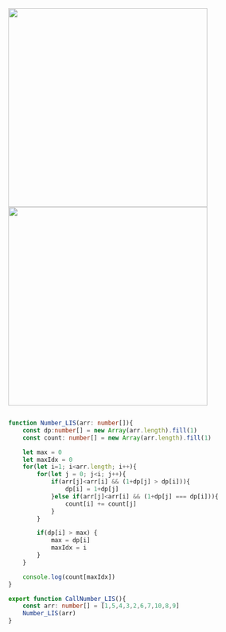 <img src="https://github.com/user-attachments/assets/5242ef3a-5452-40f8-8b1c-cdd5b2e64ae6" width=400 height=400>
<img src="https://github.com/user-attachments/assets/d12ad855-ab33-4303-83c7-355116c82511" width=400 height=400>



```ts

function Number_LIS(arr: number[]){
    const dp:number[] = new Array(arr.length).fill(1)
    const count: number[] = new Array(arr.length).fill(1)

    let max = 0
    let maxIdx = 0
    for(let i=1; i<arr.length; i++){
        for(let j = 0; j<i; j++){
            if(arr[j]<arr[i] && (1+dp[j] > dp[i])){
                dp[i] = 1+dp[j]
            }else if(arr[j]<arr[i] && (1+dp[j] === dp[i])){
                count[i] += count[j]
            }
        }

        if(dp[i] > max) {
            max = dp[i]
            maxIdx = i
        }
    }

    console.log(count[maxIdx])
}

export function CallNumber_LIS(){
    const arr: number[] = [1,5,4,3,2,6,7,10,8,9]
    Number_LIS(arr)
}

```
